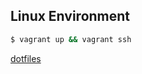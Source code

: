 ## Linux Environment

```sh
$ vagrant up && vagrant ssh
```
[dotfiles](https://github.com/YogaPan/dotfiles)
